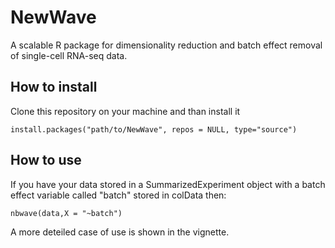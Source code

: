 # NewWave

A scalable R package for dimensionality reduction and batch effect removal of single-cell RNA-seq data.

## How to install 

Clone this repository on your machine and than install it

```
install.packages("path/to/NewWave", repos = NULL, type="source")
```

## How to use

If you have your data stored in a SummarizedExperiment object with a batch effect variable called "batch" stored in colData then:

```
nbwave(data,X = "~batch")
```

A more deteiled case of use is shown in the vignette.